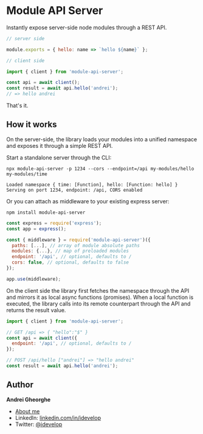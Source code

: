 # Module API Server

Instantly expose server-side node modules through a REST API.

```js
// server side

module.exports = { hello: name => `hello ${name}` };
```

```js
// client side

import { client } from 'module-api-server';

const api = await client();
const result = await api.hello('andrei');
// => hello andrei
```

That's it.

## How it works

On the server-side, the library loads your modules into a unified namespace and exposes it through a simple REST API.

Start a standalone server through the CLI:

```
npx module-api-server -p 1234 --cors --endpoint=/api my-modules/hello my-modules/time
```

```
Loaded namespace { time: [Function], hello: [Function: hello] }
Serving on port 1234, endpoint: /api, CORS enabled
```

Or you can attach as middleware to your existing express server:

```
npm install module-api-server
```

```js
const express = require('express');
const app = express();

const { middleware } = require('module-api-server')({
  paths: [...], // array of module absolute paths
  modules: {...}, // map of preloaded modules
  endpoint: '/api', // optional, defaults to /
  cors: false, // optional, defaults to false
});

app.use(middleware);
```

On the client side the library first fetches the namespace through the API and mirrors it as local async functions (promises). When a local function is executed, the library calls into its remote counterpart through the API and returns the result value.

```js
import { client } from 'module-api-server';

// GET /api => { "hello":"$" }
const api = await client({
  endpoint: '/api', // optional, defaults to /
});

// POST /api/hello ["andrei"] => "hello andrei"
const result = await api.hello('andrei');
```

## Author

**Andrei Gheorghe**

- [About me](https://andrei.codes)
- LinkedIn: [linkedin.com/in/idevelop](http://www.linkedin.com/in/idevelop)
- Twitter: [@idevelop](http://twitter.com/idevelop)
